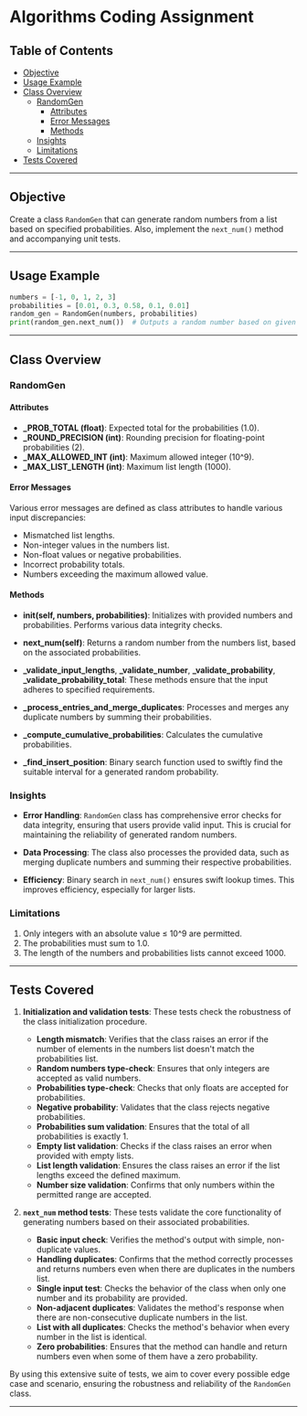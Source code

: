 # Algorithms Coding Assignment

## Table of Contents
- [Objective](#objective)
- [Usage Example](#usage-example)
- [Class Overview](#class-overview)
  - [RandomGen](#randomgen)
    - [Attributes](#attributes)
    - [Error Messages](#error-messages)
    - [Methods](#methods)
  - [Insights](#insights)
  - [Limitations](#limitations)
- [Tests Covered](#tests-covered)

---

## Objective
Create a class `RandomGen` that can generate random numbers from a list based on specified probabilities. Also, implement the `next_num()` method and accompanying unit tests.

---

## Usage Example
```python
numbers = [-1, 0, 1, 2, 3]
probabilities = [0.01, 0.3, 0.58, 0.1, 0.01]
random_gen = RandomGen(numbers, probabilities)
print(random_gen.next_num())  # Outputs a random number based on given probabilities.
```

---

## Class Overview

### RandomGen

#### Attributes
- **_PROB_TOTAL (float)**: Expected total for the probabilities (1.0).
- **_ROUND_PRECISION (int)**: Rounding precision for floating-point probabilities (2).
- **_MAX_ALLOWED_INT (int)**: Maximum allowed integer (10^9).
- **_MAX_LIST_LENGTH (int)**: Maximum list length (1000).

#### Error Messages
Various error messages are defined as class attributes to handle various input discrepancies:
- Mismatched list lengths.
- Non-integer values in the numbers list.
- Non-float values or negative probabilities.
- Incorrect probability totals.
- Numbers exceeding the maximum allowed value.

#### Methods
- **__init__(self, numbers, probabilities)**: Initializes with provided numbers and probabilities. Performs various data integrity checks.
  
- **next_num(self)**: Returns a random number from the numbers list, based on the associated probabilities.
  
- **_validate_input_lengths**, **_validate_number**, **_validate_probability**, **_validate_probability_total**: These methods ensure that the input adheres to specified requirements.
  
- **_process_entries_and_merge_duplicates**: Processes and merges any duplicate numbers by summing their probabilities.
  
- **_compute_cumulative_probabilities**: Calculates the cumulative probabilities.
  
- **_find_insert_position**: Binary search function used to swiftly find the suitable interval for a generated random probability.

### Insights
- **Error Handling**: `RandomGen` class has comprehensive error checks for data integrity, ensuring that users provide valid input. This is crucial for maintaining the reliability of generated random numbers.

- **Data Processing**: The class also processes the provided data, such as merging duplicate numbers and summing their respective probabilities.

- **Efficiency**: Binary search in `next_num()` ensures swift lookup times. This improves efficiency, especially for larger lists.

### Limitations
1. Only integers with an absolute value ≤ 10^9 are permitted.
2. The probabilities must sum to 1.0.
3. The length of the numbers and probabilities lists cannot exceed 1000.

---

## Tests Covered
1. **Initialization and validation tests**: These tests check the robustness of the class initialization procedure.
   - **Length mismatch**: Verifies that the class raises an error if the number of elements in the numbers list doesn't match the probabilities list.
   - **Random numbers type-check**: Ensures that only integers are accepted as valid numbers.
   - **Probabilities type-check**: Checks that only floats are accepted for probabilities.
   - **Negative probability**: Validates that the class rejects negative probabilities.
   - **Probabilities sum validation**: Ensures that the total of all probabilities is exactly 1.
   - **Empty list validation**: Checks if the class raises an error when provided with empty lists.
   - **List length validation**: Ensures the class raises an error if the list lengths exceed the defined maximum.
   - **Number size validation**: Confirms that only numbers within the permitted range are accepted.
   
2. **`next_num` method tests**: These tests validate the core functionality of generating numbers based on their associated probabilities.
   - **Basic input check**: Verifies the method's output with simple, non-duplicate values.
   - **Handling duplicates**: Confirms that the method correctly processes and returns numbers even when there are duplicates in the numbers list.
   - **Single input test**: Checks the behavior of the class when only one number and its probability are provided.
   - **Non-adjacent duplicates**: Validates the method's response when there are non-consecutive duplicate numbers in the list.
   - **List with all duplicates**: Checks the method's behavior when every number in the list is identical.
   - **Zero probabilities**: Ensures that the method can handle and return numbers even when some of them have a zero probability.

By using this extensive suite of tests, we aim to cover every possible edge case and scenario, ensuring the robustness and reliability of the `RandomGen` class.

---
